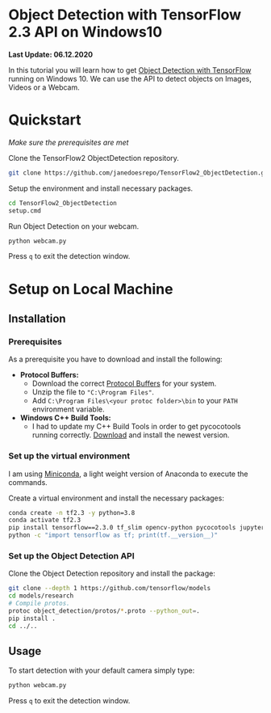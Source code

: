 # Object Detection with TensorFlow 2.3 API on Windows10
**Last Update: 06.12.2020**

In this tutorial you will learn how to get [Object Detection with TensorFlow](https://github.com/tensorflow/models/tree/master/research) running on Windows 10. We can use the API to detect objects on Images, Videos or a Webcam.

# Quickstart
*Make sure the prerequisites are met*

Clone the TensorFlow2 ObjectDetection repository.

```bash
git clone https://github.com/janedoesrepo/TensorFlow2_ObjectDetection.git
```

Setup the environment and install necessary packages.

```bash
cd TensorFlow2_ObjectDetection
setup.cmd
```

Run Object Detection on your webcam.

```bash
python webcam.py
```

Press `q` to exit the detection window.

# Setup on Local Machine

## Installation

### Prerequisites
As a prerequisite you have to download and install the following:
 - **Protocol Buffers:** 
     - Download the correct [Protocol Buffers](https://github.com/protocolbuffers/protobuf/releases) for your system.
     - Unzip the file to `"C:\Program Files"`.
     - Add `C:\Program Files\<your protoc folder>\bin` to your `PATH` environment variable.
 - **Windows C++ Build Tools:**
     - I had to update my C++ Build Tools in order to get pycocotools running correctly. [Download](https://go.microsoft.com/fwlink/?LinkId=691126) and install the newest version.

### Set up the virtual environment
I am using [Miniconda](https://docs.conda.io/en/latest/miniconda.html), a light weight version of Anaconda to execute the commands.

Create a virtual environment and install the necessary packages:
```bash
conda create -n tf2.3 -y python=3.8
conda activate tf2.3
pip install tensorflow==2.3.0 tf_slim opencv-python pycocotools jupyter pywin32==225
python -c "import tensorflow as tf; print(tf.__version__)"
```

### Set up the Object Detection API
Clone the Object Detection repository and install the package:
```bash
git clone --depth 1 https://github.com/tensorflow/models
cd models/research
# Compile protos.
protoc object_detection/protos/*.proto --python_out=.
pip install .
cd ../..
```

## Usage

To start detection with your default camera simply type:
```bash
python webcam.py
```
Press `q` to exit the detection window.